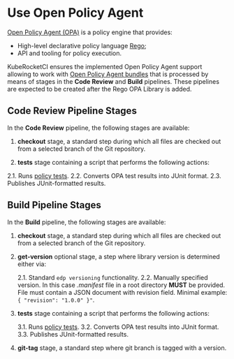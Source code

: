 # Use Open Policy Agent

[Open Policy Agent (OPA)](https://www.openpolicyagent.org/) is a policy engine that provides:

- High-level declarative policy language [Rego](https://www.openpolicyagent.org/docs/latest/#rego);
- API and tooling for policy execution.

KubeRocketCI ensures the implemented Open Policy Agent support allowing to work with [Open Policy Agent bundles](https://www.openpolicyagent.org/docs/latest/management-bundles/) that is processed by means of stages in the **Code Review** and **Build** pipelines. These pipelines are expected to be created after the Rego OPA Library is added.

## Code Review Pipeline Stages

In the **Code Review** pipeline, the following stages are available:

1. **checkout** stage, a standard step during which all files are checked out from a selected branch of the Git repository.

2. **tests** stage containing a script that performs the following actions:

  2.1. Runs [policy tests](https://www.openpolicyagent.org/docs/latest/policy-testing/).
  2.2. Converts OPA test results into JUnit format.
  2.3. Publishes JUnit-formatted results.

## Build Pipeline Stages

In the **Build** pipeline, the following stages are available:

1. **checkout** stage, a standard step during which all files are checked out from a selected branch of the Git repository.

2. **get-version** optional stage, a step where library version is determined either via:

    2.1. Standard `edp versioning` functionality.
    2.2. Manually specified version. In this case *.manifest* file in a root directory **MUST** be provided. File must contain a JSON document with revision field. Minimal example: `{ "revision": "1.0.0" }"`.

3. **tests** stage containing a script that performs the following actions:

    3.1. Runs [policy tests](https://www.openpolicyagent.org/docs/latest/policy-testing/).
    3.2. Converts OPA test results into JUnit format.
    3.3. Publishes JUnit-formatted results.

4. **git-tag** stage, a standard step where git branch is tagged with a version.
